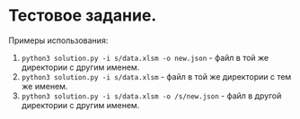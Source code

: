 # Тестовое задание.

Примеры использования:
1) `python3 solution.py -i s/data.xlsm -o new.json` - файл в той же директории с другим именем.
2) `python3 solution.py -i s/data.xlsm` - файл в той же директории с тем же именем.
3) `python3 solution.py -i s/data.xlsm -o /s/new.json` - файл в другой директории с другим именем.

